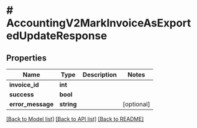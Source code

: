 # # AccountingV2MarkInvoiceAsExportedUpdateResponse

## Properties

Name | Type | Description | Notes
------------ | ------------- | ------------- | -------------
**invoice_id** | **int** |  |
**success** | **bool** |  |
**error_message** | **string** |  | [optional]

[[Back to Model list]](../../README.md#models) [[Back to API list]](../../README.md#endpoints) [[Back to README]](../../README.md)

